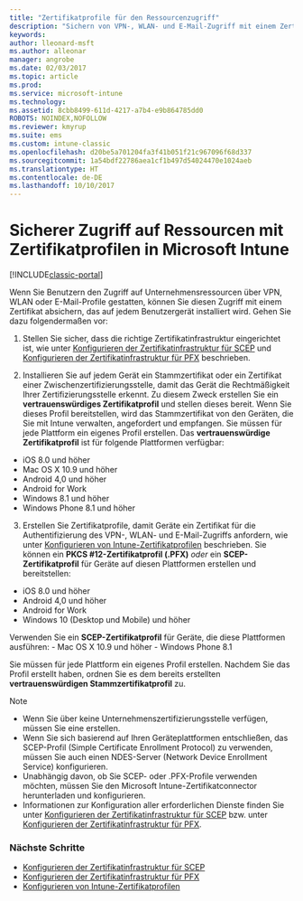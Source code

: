 ```yaml
---
title: "Zertifikatprofile für den Ressourcenzugriff"
description: "Sichern von VPN-, WLAN- und E-Mail-Zugriff mit einem Zertifikat, das auf jedem Benutzergerät installiert ist."
keywords: 
author: lleonard-msft
ms.author: alleonar
manager: angrobe
ms.date: 02/03/2017
ms.topic: article
ms.prod: 
ms.service: microsoft-intune
ms.technology: 
ms.assetid: 8cbb8499-611d-4217-a7b4-e9b864785dd0
ROBOTS: NOINDEX,NOFOLLOW
ms.reviewer: kmyrup
ms.suite: ems
ms.custom: intune-classic
ms.openlocfilehash: d20be5a701204fa3f41b051f21c967096f68d337
ms.sourcegitcommit: 1a54bdf22786aea1cf1b497d54024470e1024aeb
ms.translationtype: HT
ms.contentlocale: de-DE
ms.lasthandoff: 10/10/2017
---
```

# <a name="secure-resource-access-with-certificate-profiles-in-microsoft-intune"></a>Sicherer Zugriff auf Ressourcen mit Zertifikatprofilen in Microsoft Intune

[!INCLUDE[classic-portal](../includes/classic-portal.md)]

Wenn Sie Benutzern den Zugriff auf Unternehmensressourcen über VPN, WLAN oder E-Mail-Profile gestatten, können Sie diesen Zugriff mit einem Zertifikat absichern, das auf jedem Benutzergerät installiert wird. Gehen Sie dazu folgendermaßen vor:

1. Stellen Sie sicher, dass die richtige Zertifikatinfrastruktur eingerichtet ist, wie unter [Konfigurieren der Zertifikatinfrastruktur für SCEP](configure-certificate-infrastructure-for-scep.md) und [Konfigurieren der Zertifikatinfrastruktur für PFX](configure-certificate-infrastructure-for-pfx.md) beschrieben.

2. Installieren Sie auf jedem Gerät ein Stammzertifikat oder ein Zertifikat einer Zwischenzertifizierungsstelle, damit das Gerät die Rechtmäßigkeit Ihrer Zertifizierungsstelle erkennt. Zu diesem Zweck erstellen Sie ein **vertrauenswürdiges Zertifikatprofil** und stellen dieses bereit. Wenn Sie dieses Profil bereitstellen, wird das Stammzertifikat von den Geräten, die Sie mit Intune verwalten, angefordert und empfangen. Sie müssen für jede Plattform ein eigenes Profil erstellen. Das **vertrauenswürdige Zertifikatprofil** ist für folgende Plattformen verfügbar:
 -  iOS 8.0 und höher
 -  Mac OS X 10.9 und höher
 -  Android 4,0 und höher
 -  Android for Work
 -  Windows 8.1 und höher
 -  Windows Phone 8.1 und höher

3. Erstellen Sie Zertifikatprofile, damit Geräte ein Zertifikat für die Authentifizierung des VPN-, WLAN- und E-Mail-Zugriffs anfordern, wie unter [Konfigurieren von Intune-Zertifikatprofilen](configure-intune-certificate-profiles.md) beschrieben. Sie können ein **PKCS #12-Zertifikatprofil (.PFX)** *oder* ein **SCEP-Zertifikatprofil** für Geräte auf diesen Plattformen erstellen und bereitstellen:

  -  iOS 8.0 und höher
  -  Android 4,0 und höher
  -  Android for Work
  -  Windows 10 (Desktop und Mobile) und höher

  Verwenden Sie ein **SCEP-Zertifikatprofil** für Geräte, die diese Plattformen ausführen:
    -   Mac OS X 10.9 und höher
    -   Windows Phone 8.1

Sie müssen für jede Plattform ein eigenes Profil erstellen. Nachdem Sie das Profil erstellt haben, ordnen Sie es dem bereits erstellten **vertrauenswürdigen Stammzertifikatprofil** zu.

> [!NOTE]           
> - Wenn Sie über keine Unternehmenszertifizierungsstelle verfügen, müssen Sie eine erstellen.
>- Wenn Sie sich basierend auf Ihren Geräteplattformen entschließen, das SCEP-Profil (Simple Certificate Enrollment Protocol) zu verwenden, müssen Sie auch einen NDES-Server (Network Device Enrollment Service) konfigurieren.
>-  Unabhängig davon, ob Sie SCEP- oder .PFX-Profile verwenden möchten, müssen Sie den Microsoft Intune-Zertifikatconnector herunterladen und konfigurieren.
>-  Informationen zur Konfiguration aller erforderlichen Dienste finden Sie unter [Konfigurieren der Zertifikatinfrastruktur für SCEP](configure-certificate-infrastructure-for-scep.md) bzw. unter [Konfigurieren der Zertifikatinfrastruktur für PFX](configure-certificate-infrastructure-for-pfx.md).

### <a name="next-steps"></a>Nächste Schritte
- [Konfigurieren der Zertifikatinfrastruktur für SCEP](configure-certificate-infrastructure-for-scep.md)
- [Konfigurieren der Zertifikatinfrastruktur für PFX](configure-certificate-infrastructure-for-pfx.md)
- [Konfigurieren von Intune-Zertifikatprofilen](configure-intune-certificate-profiles.md)
